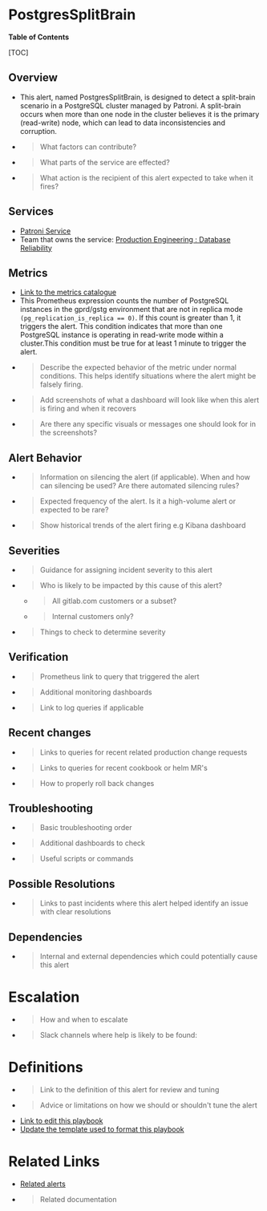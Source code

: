 # PostgresSplitBrain

**Table of Contents**

[TOC]

## Overview

- This alert, named PostgresSplitBrain, is designed to detect a split-brain scenario in a PostgreSQL cluster managed by Patroni. A split-brain occurs when more than one node in the cluster believes it is the primary (read-write) node, which can lead to data inconsistencies and corruption.
- > What factors can contribute?
- > What parts of the service are effected?
- > What action is the recipient of this alert expected to take when it fires?

## Services

- [Patroni Service](../README.md)
- Team that owns the service: [Production Engineering : Database Reliability](https://handbook.gitlab.com/handbook/engineering/infrastructure/core-platform/data_stores/database-reliability/)

## Metrics

- [Link to the metrics catalogue](https://gitlab.com/gitlab-com/runbooks/-/blob/master/mimir-rules/gitlab-gprd/patroni/patroni.yml#L53)
- This Prometheus expression counts the number of PostgreSQL instances in the gprd/gstg environment that are not in replica mode   `(pg_replication_is_replica == 0)`. If this count is greater than 1, it triggers the alert. This condition indicates that more than one PostgreSQL instance is operating in read-write mode within a cluster.This condition must be true for at least 1 minute to trigger the alert.
- > Describe the expected behavior of the metric under normal conditions. This helps identify situations where the alert might be falsely firing.
- > Add screenshots of what a dashboard will look like when this alert is firing and when it recovers
- > Are there any specific visuals or messages one should look for in the screenshots?

## Alert Behavior

- > Information on silencing the alert (if applicable). When and how can silencing be used? Are there automated silencing rules?
- > Expected frequency of the alert. Is it a high-volume alert or expected to be rare?
- > Show historical trends of the alert firing e.g  Kibana dashboard

## Severities

- > Guidance for assigning incident severity to this alert
- > Who is likely to be impacted by this cause of this alert?
  - > All gitlab.com customers or a subset?
  - > Internal customers only?
- > Things to check to determine severity

## Verification

- > Prometheus link to query that triggered the alert
- > Additional monitoring dashboards
- > Link to log queries if applicable

## Recent changes

- > Links to queries for recent related production change requests
- > Links to queries for recent cookbook or helm MR's
- > How to properly roll back changes

## Troubleshooting

- > Basic troubleshooting order
- > Additional dashboards to check
- > Useful scripts or commands

## Possible Resolutions

- > Links to past incidents where this alert helped identify an issue with clear resolutions

## Dependencies

- > Internal and external dependencies which could potentially cause this alert

# Escalation

- > How and when to escalate
- > Slack channels where help is likely to be found:

# Definitions

- > Link to the definition of this alert for review and tuning
- > Advice or limitations on how we should or shouldn't tune the alert
- [Link to edit this playbook](https://gitlab.com/gitlab-com/runbooks/-/tree/master/docs/patroni/alerts/PostgresSplitBrain.md?ref_type=heads)
- [Update the template used to format this playbook](https://gitlab.com/gitlab-com/runbooks/-/edit/master/docs/template-alert-playbook.md?ref_type=heads)

# Related Links

- [Related alerts](./)
- > Related documentation
